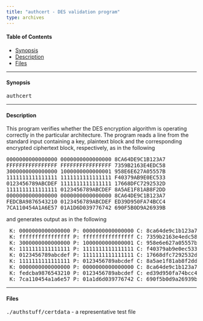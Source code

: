 ```yaml
---
title: "authcert - DES validation program"
type: archives
---
```


#### Table of Contents

*  [Synopsis](/archives/3-5.93e/authcert/#synopsis)
*  [Description](/archives/3-5.93e/authcert/#description)
*  [Files](/archives/3-5.93e/authcert/#files)

* * *

#### Synopsis

<tt>authcert</tt>

* * *

#### Description

This program verifies whether the DES encryption algorithm is operating correctly in the particular architecture. The program reads a line from the standard input containing a key, plaintext block and the corresponding encrypted ciphertext block, respectively, as in the following

<pre>0000000000000000 0000000000000000 8CA64DE9C1B123A7
FFFFFFFFFFFFFFFF FFFFFFFFFFFFFFFF 7359B2163E4EDC58
3000000000000000 1000000000000001 958E6E627A05557B
1111111111111111 1111111111111111 F40379AB9E0EC533
0123456789ABCDEF 1111111111111111 17668DFC7292532D
1111111111111111 0123456789ABCDEF 8A5AE1F81AB8F2DD
0000000000000000 0000000000000000 8CA64DE9C1B123A7
FEDCBA9876543210 0123456789ABCDEF ED39D950FA74BCC4
7CA110454A1A6E57 01A1D6D039776742 690F5B0D9A26939B
</pre>

and generates output as in the following

<pre> K: 0000000000000000 P: 0000000000000000 C: 8ca64de9c1b123a7 OK
 K: ffffffffffffffff P: ffffffffffffffff C: 7359b2163e4edc58 OK
 K: 3000000000000000 P: 1000000000000001 C: 958e6e627a05557b OK
 K: 1111111111111111 P: 1111111111111111 C: f40379ab9e0ec533 OK
 K: 0123456789abcdef P: 1111111111111111 C: 17668dfc7292532d OK
 K: 1111111111111111 P: 0123456789abcdef C: 8a5ae1f81ab8f2dd OK
 K: 0000000000000000 P: 0000000000000000 C: 8ca64de9c1b123a7 OK
 K: fedcba9876543210 P: 0123456789abcdef C: ed39d950fa74bcc4 OK
 K: 7ca110454a1a6e57 P: 01a1d6d039776742 C: 690f5b0d9a26939b OK
</pre>

* * *

#### Files

<tt>./authstuff/certdata</tt> - a representative test file

